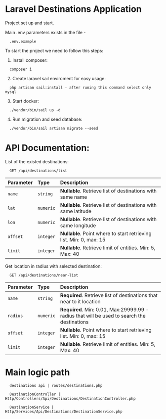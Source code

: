 
# Laravel Destinations Application

Project set up and start.

Main .env parameters exists in the file - 
```http
  .env.example
``` 

To start the project we need to follow this steps:

1) Install composer:
```http
  composer i
```

2) Create laravel sail enviroment for easy usage:
```http
  php artisan sail:install - after runing this command select only mysql
```

3) Start docker:
```http
  ./vendor/bin/sail up -d
```

4) Run migration and seed database:
```http
  ./vendor/bin/sail artisan migrate --seed
```
# API Documentation:
List of the existed destinations:
```http
  GET /api/destinations/list
```

| Parameter | Type     | Description                |
| :-------- | :------- | :------------------------- |
| `name` | `string` | **Nullable**. Retrieve list of destinations with same name |
| `lat` | `numeric` | **Nullable**. Retrieve list of destinations with same latitude |
| `lon` | `numeric` | **Nullable**. Retrieve list of destinations with same longitude |
| `offset` | `integer` | **Nullable**. Point where to start retrieving list. Min: 0, max: 15 |
| `limit` | `integer` | **Nullable**. Retrieve limit of entities. Min: 5, Max: 40 |


Get location in radius with selected destination:
```http
  GET /api/destinations/near-list
```

| Parameter | Type     | Description                |
| :-------- | :------- | :------------------------- |
| `name` | `string` | **Required**. Retrieve list of destinations that near to it location|
| `radius` | `numeric` | **Required**. Min: 0.01, Max:29999.99 - radius that will be used to search the destinations |
| `offset` | `integer` | **Nullable**. Point where to start retrieving list. Min: 0, max: 15 |
| `limit` | `integer` | **Nullable**. Retrieve limit of entities. Min: 5, Max: 40 |


##
# Main logic path
```http
  destinations api | routes/destinations.php

  DestinationController | Http/Controllers/Api/Destinations/DestinationController.php

  DestinationService | Http/Services/Api/Destinations/DestinationService.php
```
